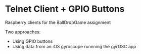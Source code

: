 # Telnet Client + GPIO Buttons

Raspberry clients for the BallDropGame assignment

Two approaches:
- Using GPIO buttons
- Using data from an iOS gyroscope runnning the gyrOSC app

